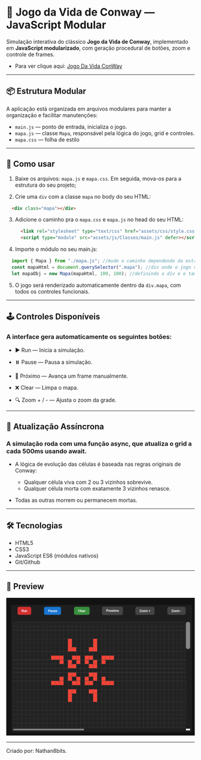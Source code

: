 # 🧬 Jogo da Vida de Conway — JavaScript Modular

Simulação interativa do clássico **Jogo da Vida de Conway**, implementado em **JavaScript modularizado**, com geração procedural de botões, zoom e controle de frames.

- Para ver clique aqui: [Jogo Da Vida ConWay](https://nathan8bits.github.io/gameLifeConway/)
---

## 📦 Estrutura Modular

A aplicação está organizada em arquivos modulares para manter a organização e facilitar manutenções:

- `main.js` — ponto de entrada, inicializa o jogo.
- `mapa.js` — classe `Mapa`, responsável pela lógica do jogo, grid e controles.
- `mapa.css` — folha de estilo

---

## 🚀 Como usar

1. Baixe os arquivos: `mapa.js` e `mapa.css`. Em seguida, mova-os para a estrutura do seu projeto;

2. Crie uma `div` com a classe `mapa` no body do seu HTML:
  ```html
    <div class="mapa"></div>
  ```

3. Adicione o caminho pra o `mapa.css` e `mapa.js` no head do seu HTML:
   ```html
     <link rel="stylesheet" type="text/css" href="assets/css/style.css" media="screen" />
     <script type="module" src="assets/js/Classes/main.js" defer></script>
   ```

4. Importe o módulo no seu main.js:

  ```js
    import { Mapa } from "./mapa.js"; //mude o caminho dependendo da estrutura do seu projeto
    const mapaHtml = document.querySelector(".mapa"); //div onde o jogo vai rodar
    let mapaObj = new Mapa(mapaHtml, 100, 100); //definindo a div e o tamanho do tabuleiro
  ```
5. O jogo será renderizado automaticamente dentro da `div.mapa`, com todos os controles funcionais.

---

## 🕹️ Controles Disponíveis
### A interface gera automaticamente os seguintes botões:

  - ▶️ Run — Inicia a simulação.

  - ⏸️ Pause — Pausa a simulação.

  - 🔄 Próximo — Avança um frame manualmente.

  - ❌ Clear — Limpa o mapa.

  - 🔍 Zoom + / - — Ajusta o zoom da grade.

---
## 🔁 Atualização Assíncrona
### A simulação roda com uma função async, que atualiza o grid a cada 500ms usando await.

- A lógica de evolução das células é baseada nas regras originais de Conway:
  - Qualquer célula viva com 2 ou 3 vizinhos sobrevive.
  - Qualquer célula morta com exatamente 3 vizinhos renasce.

- Todas as outras morrem ou permanecem mortas.

---

## 🛠️ Tecnologias
- HTML5
- CSS3
- JavaScript ES6 (módulos nativos)
- Git/Github

---

## 📸 Preview
![Jogo de ConWay rodando](/assets/img/conwayDark.png)

---
Criado por: Nathan8bits.